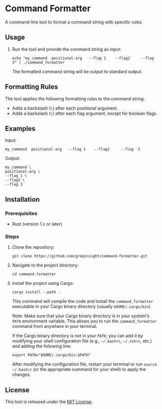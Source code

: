 # Command Formatter

A command-line tool to format a command string with specific rules.



## Usage


1. Run the tool and provide the command string as input:

   ```
   echo "my_command  positional-arg   --flag 1    --flag2     --flag  3" | ./command_formatter
   ```

   The formatted command string will be output to standard output.

## Formatting Rules

The tool applies the following formatting rules to the command string:

- Adds a backslash (`\`) after each positional argument.
- Adds a backslash (`\`) after each flag argument, except for boolean flags.

## Examples

Input:
```
my_command  positional-arg   --flag 1    --flag2     --flag  3
```

Output:
```
my_command \
positional-arg \
--flag 1 \
--flag2 \
--flag 3
```

## Installation

### Prerequisites

- Rust (version 1.x or later)

### Steps

1. Clone the repository:
   ```
   git clone https://github.com/grepinsight/command-formatter.git
   ```

2. Navigate to the project directory:
   ```
   cd command-formatter
   ```

3. Install the project using Cargo:
   ```
   cargo install --path .
   ```

   This command will compile the code and install the `command_formatter` executable in your Cargo binary directory (usually `$HOME/.cargo/bin`).

   Note: Make sure that your Cargo binary directory is in your system's `PATH` environment variable. This allows you to run the `command_formatter` command from anywhere in your terminal.

   If the Cargo binary directory is not in your `PATH`, you can add it by modifying your shell configuration file (e.g., `~/.bashrc`, `~/.zshrc`, etc.) and adding the following line:
   ```
   export PATH="$HOME/.cargo/bin:$PATH"
   ```

   After modifying the configuration file, restart your terminal or run `source ~/.bashrc` (or the appropriate command for your shell) to apply the changes.


## License

This tool is released under the [MIT License](LICENSE).
